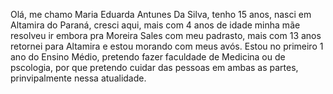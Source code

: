 Olá, me chamo Maria Eduarda Antunes Da Silva, tenho 15 anos, nasci em Altamira do Paraná, cresci aqui, mais com 4 anos de idade minha mãe resolveu ir embora pra Moreira Sales com meu padrasto, mais com 13 anos retornei para Altamira e estou morando com meus avós.
Estou no primeiro 1 ano do Ensino Médio, pretendo fazer faculdade de Medicina ou de pscologia, por que pretendo cuidar das pessoas em ambas as partes, prinvipalmente nessa atualidade.
